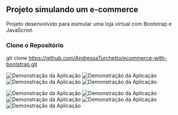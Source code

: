 ## Projeto simulando um e-commerce 
Projeto desenvolvido para esimular uma loja virtual com Bootstrap e JavaScriot.

### Clone o Repositório
git clone https://github.com/AndressaTurchetto/ecommerce-with-bootstrap.git


![Demonstração da Aplicação](assets/readme/celular1.png)
![Demonstração da Aplicação](assets/readme/celular2.png)
![Demonstração da Aplicação](assets/readme/celular3.png)
![Demonstração da Aplicação](assets/readme/celular4.png)

![Demonstração da Aplicação](assets/readme/desktop1.png)
![Demonstração da Aplicação](assets/readme/desktop2.png)
![Demonstração da Aplicação](assets/readme/desktop3.png)
![Demonstração da Aplicação](assets/readme/desktop4.png)
![Demonstração da Aplicação](assets/readme/desktop5.png)